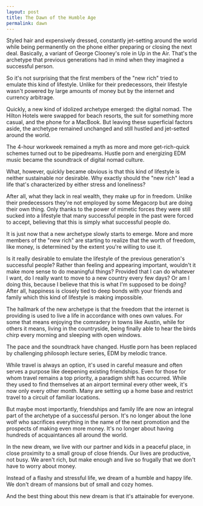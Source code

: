 ```yaml
---
layout: post
title: The Dawn of the Humble Age
permalink: dawn
---
```


Styled hair and expensively dressed, constantly jet-setting around the world while being permanently on the phone either preparing or closing the next deal. Basically, a variant of George Clooney's role in Up in the Air. That's the archetype that previous generations had in mind when they imagined a successful person. 

So it's not surprising that the first members of the "new rich" tried to emulate this kind of lifestyle. Unlike for their predecessors, their lifestyle wasn't powered by large amounts of money but by the internet and currency arbitrage.

Quickly, a new kind of idolized archetype emerged: the digital nomad. The Hilton Hotels were swapped for beach resorts, the suit for something more casual, and the phone for a MacBook. But leaving these superficial factors aside, the archetype remained unchanged and still hustled and jet-setted around the world.

The 4-hour workweek remained a myth as more and more get-rich-quick schemes turned out to be pipedreams. Hustle porn and energizing EDM music became the soundtrack of digital nomad culture.

What, however, quickly  became obvious is that this kind of lifestyle is neither sustainable nor desirable. Why exactly should the "new rich" lead a life that's characterized by either stress and loneliness? 

After all, what they lack in real wealth, they make up for in freedom. Unlike their predecessors they're not employed by some Megacorp but are doing their own thing. Only thanks to the power of mimetic forces they were still sucked into a lifestyle that many successful people in the past were forced to accept, believing that this is simply what successful people do. 

It is just now that a new archetype slowly starts to emerge. More and more members of the "new rich" are starting to realize that the worth of freedom, like money, is determined by the extent you're willing to use it. 

Is it really desirable to emulate the lifestyle of the previous generation's successful people? Rather than feeling and appearing important, wouldn't it make more sense to do meaningful things? Provided that I can do whatever I want, do I really want to move to a new country every few days? Or am I doing this, because I believe that this is what I'm supposed to be doing? After all, happiness is closely tied to deep bonds with your friends and family which this kind of lifestyle is making impossible. 

The hallmark of the new archetype is that the freedom that the internet is providing is used to live a life in accordance with ones own values. For some that means enjoying the comradery in towns like Austin, while for others it means, living in the countryside, being finally able to hear the birds chirp every morning and sleeping with open windows. 

The pace and the soundtrack have changed. Hustle porn has been replaced by challenging philosoph lecture series, EDM by melodic trance. 

While travel is always an option, it's used in careful measure and often serves a purpose like deepening existing friendships. Even for those for whom travel remains a top priority, a paradigm shift has occurred. While they used to find themselves at an airport terminal every other week, it's now only every other month. Many are setting up a home base and restrict travel to a circuit of familiar locations.

But maybe most importantly, friendships and family life are now an integral part of the archetype of a successful person. It's no longer about the lone wolf who sacrifices everything in the name of the next promotion and the prospects of making even more money. It's no longer about having hundreds of acquaintances all around the world. 

In the new dream, we live with our partner and kids in a peaceful place, in close proximity to a small group of close friends. Our lives are productive, not busy. We aren't rich, but make enough and live so frugally that we don't have to worry about money. 

Instead of a flashy and stressful life, we dream of a humble and happy life. We don't dream of mansions but of small and cozy homes. 

And the best thing about this new dream is that it's attainable for everyone.





